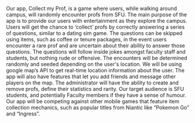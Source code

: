 Our app, Collect my Prof, is a game where users, while walking around campus, will randomly encounter profs from SFU. The main purpose of the app is to provide our users with entertainment as they explore the campus. Users will get the chance to ‘collect’ profs by correctly answering a series of questions, similar to a dating sim game. The questions can be skipped using items, such as coffee or tenure packages, in the event users encounter a rare prof and are uncertain about their ability to answer those questions. The questions will follow inside jokes amongst faculty staff and students, but nothing rude or offensive. The encounters will be determined randomly and seeded depending on the user's location. We will be using google map’s API to get real-time location information about the user. The app will also have features that let you add friends and message other players on the map. The administrator will have the ability to create and remove profs, define their statistics and rarity. Our target audience is SFU students, and potentially Faculty members if they have a sense of humour. Our app will be competing against other mobile games that feature item collection mechanics, such as popular titles from Niantic like “Pokemon Go” and “Ingress”. 
